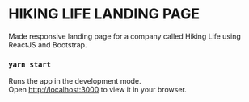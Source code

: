 # HIKING LIFE LANDING PAGE
Made responsive landing page for a company called Hiking Life using ReactJS and Bootstrap.



### `yarn start`
Runs the app in the development mode.\
Open [http://localhost:3000](http://localhost:3000) to view it in your browser.



